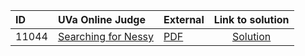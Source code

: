 | ID | UVa Online Judge | External | Link to solution |
|:---|:---|:---|:---:|
| 11044 | [Searching for Nessy](https://onlinejudge.org/index.php?option=com_onlinejudge&Itemid=8&page=show_problem&problem=1985) | [PDF](https://onlinejudge.org/external/110/11044.pdf) | [Solution](https%3A//github.com/versenyi98/programming-contests/tree/master/UVa%20Online%20Judge/11044%2520-%2520Searching%2520for%2520Nessy)|
